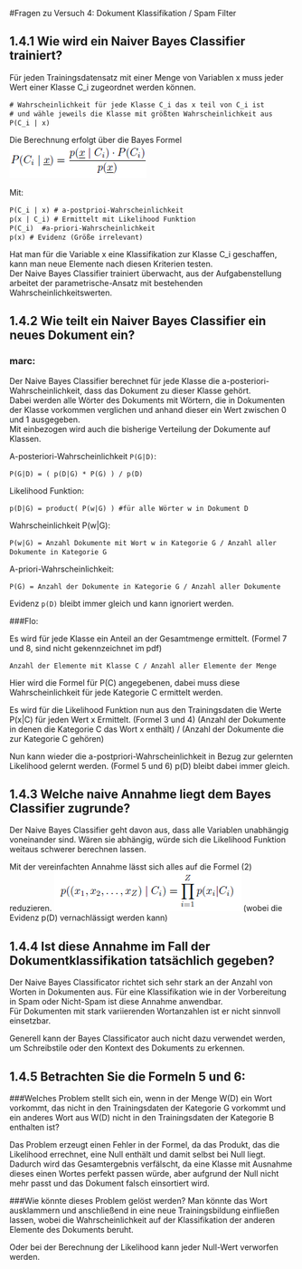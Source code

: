 #Fragen zu Versuch 4: Dokument Klassifikation / Spam Filter

## 1.4.1 Wie wird ein Naiver Bayes Classifier trainiert?  

Für jeden Trainingsdatensatz mit einer Menge von Variablen x muss jeder Wert einer Klasse C_i zugeordnet werden können.

    # Wahrscheinlichkeit für jede Klasse C_i das x teil von C_i ist
    # und wähle jeweils die Klasse mit größten Wahrscheinlichkeit aus
    P(C_i | x)

Die Berechnung erfolgt über die Bayes Formel 
![Bayes Formel](answers_partial/1.4.1_bayes_formel.png)

Mit:

    P(C_i | x) # a-postprioi-Wahrscheinlichkeit
    p(x | C_i) # Ermittelt mit Likelihood Funktion
    P(C_i)  #a-priori-Wahrscheinlichkeit
    p(x) # Evidenz (Größe irrelevant)


  
Hat man für die Variable x eine Klassifikation zur Klasse C_i geschaffen, kann man neue Elemente nach diesen Kriterien testen.  
Der Naive Bayes Classifier trainiert überwacht, aus der Aufgabenstellung arbeitet der parametrische-Ansatz mit bestehenden Wahrscheinlichkeitswerten.


## 1.4.2 Wie teilt ein Naiver Bayes Classifier ein neues Dokument ein?

### marc:
Der Naive Bayes Classifier berechnet für jede Klasse die a-posteriori-Wahrscheinlichkeit, dass das Dokument zu dieser Klasse gehört.  
Dabei werden alle Wörter des Dokuments mit Wörtern, die in Dokumenten der Klasse vorkommen verglichen und anhand dieser ein Wert zwischen 0 und 1 ausgegeben.  
Mit einbezogen wird auch die bisherige Verteilung der Dokumente auf Klassen.  

A-posteriori-Wahrscheinlichkeit `P(G|D)`:

	P(G|D) = ( p(D|G) * P(G) ) / p(D)

Likelihood Funktion:
	
	p(D|G) = product( P(w|G) ) #für alle Wörter w in Dokument D

Wahrscheinlichkeit P(w|G):
	
	P(w|G) = Anzahl Dokumente mit Wort w in Kategorie G / Anzahl aller Dokumente in Kategorie G

A-priori-Wahrscheinlichkeit:

	P(G) = Anzahl der Dokumente in Kategorie G / Anzahl aller Dokumente
	
Evidenz `p(D)` bleibt immer gleich und kann ignoriert werden.


###Flo:

Es wird für jede Klasse ein Anteil an der Gesamtmenge ermittelt.
(Formel 7 und 8, sind nicht gekennzeichnet im pdf)

	Anzahl der Elemente mit Klasse C / Anzahl aller Elemente der Menge
	
Hier wird die Formel für P(C) angegebenen,
dabei muss diese Wahrscheinlichkeit für jede Kategorie C ermittelt werden.

Es wird für die Likelihood Funktion nun aus den Trainingsdaten die Werte P(x|C) für jeden Wert x Ermittelt.
(Formel 3 und 4)
(Anzahl der Dokumente in denen die Kategorie C das Wort x enthält) / (Anzahl der Dokumente die zur Kategorie C gehören)

Nun kann wieder die a-postpriori-Wahrscheinlichkeit in Bezug zur gelernten Likelihood gelernt werden.
(Formel 5 und 6)
p(D) bleibt dabei immer gleich.

## 1.4.3 Welche naive Annahme liegt dem Bayes Classifier zugrunde?

Der Naive Bayes Classifier geht davon aus, dass alle Variablen unabhängig voneinander sind.
Wären sie abhängig, würde sich die Likelihood Funktion weitaus schwerer berechnen lassen.

Mit der vereinfachten Annahme lässt sich alles auf die Formel (2) reduzieren.
![Formel 2](answers_partial/1.4.3_formel2.png)
(wobei die Evidenz p(D) vernachlässigt werden kann)

## 1.4.4 Ist diese Annahme im Fall der Dokumentklassifikation tatsächlich gegeben?

Der Naive Bayes Classificator richtet sich sehr stark an der Anzahl von Worten in Dokumenten aus.
Für eine Klassifikation wie in der Vorbereitung in Spam oder Nicht-Spam ist diese Annahme anwendbar.  
Für Dokumenten mit stark variierenden Wortanzahlen ist er nicht sinnvoll einsetzbar.  

Generell kann der Bayes Classificator auch nicht dazu verwendet werden, um Schreibstile oder den Kontext des Dokuments zu erkennen.

## 1.4.5 Betrachten Sie die Formeln 5 und 6:
###Welches Problem stellt sich ein, wenn in der Menge W(D) ein Wort vorkommt, das nicht in den Trainingsdaten der Kategorie G vorkommt und ein anderes Wort aus W(D) nicht in den Trainingsdaten der Kategorie B enthalten ist?

Das Problem erzeugt einen Fehler in der Formel, da das Produkt, das die Likelihood errechnet, eine Null enthält und damit selbst bei Null liegt.  
Dadurch wird das Gesamtergebnis verfälscht, da eine Klasse mit Ausnahme dieses einen Wortes perfekt passen würde, aber aufgrund der Null nicht mehr passt und das Dokument falsch einsortiert wird.

###Wie könnte dieses Problem gelöst werden?
Man könnte das Wort ausklammern und anschließend in eine neue Trainingsbildung einfließen lassen,
wobei die Wahrscheinlichkeit auf der Klassifikation der anderen Elemente des Dokuments beruht.  

Oder bei der Berechnung der Likelihood kann jeder Null-Wert verworfen werden.
